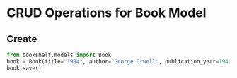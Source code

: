 # CRUD Operations for Book Model

## Create
```python
from bookshelf.models import Book
book = Book(title="1984", author="George Orwell", publication_year=1949)
book.save()
